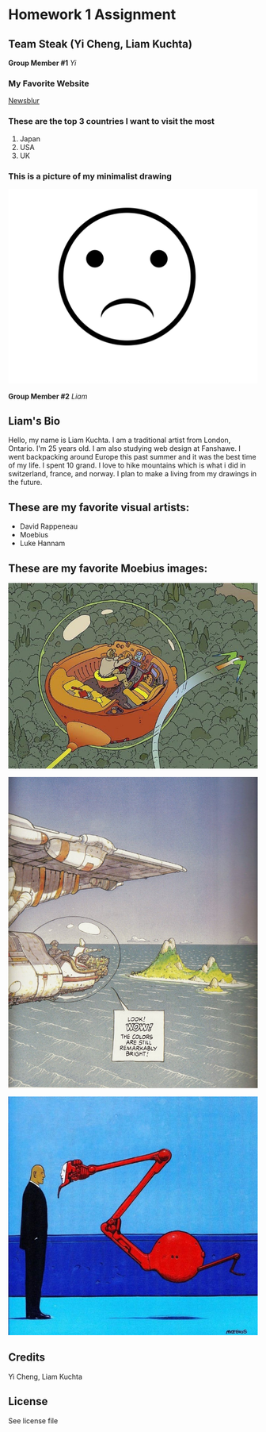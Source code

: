 # Homework 1 Assignment
## Team Steak (Yi Cheng, Liam Kuchta)

**Group Member #1**
*Yi*

### My Favorite Website
[Newsblur](https://www.newsblur.com)

### These are the top 3 countries I want to visit the most
1. Japan
2. USA
3. UK

### This is a picture of my minimalist drawing
![An unhappy face](images/unhappy_face.svg)

**Group Member #2**
*Liam*

## Liam's Bio
Hello, my name is Liam Kuchta. I am a traditional artist from London, Ontario. I'm 25 years old. I am also studying web design at Fanshawe. I went backpacking around Europe this past summer and it was the best time of my life. I spent 10 grand. I love to hike mountains which is what i did in switzerland, france, and norway. I plan to make a living from my drawings in the future.

## These are my favorite visual artists:
- David Rappeneau
- Moebius
- Luke Hannam

## These are my favorite Moebius images:

![moebius art](images/moe.jpg)

![moebius art 3](images/mo.jpg)

![moebius art 3](images/bius.jpg)

## Credits

Yi Cheng, Liam Kuchta

## License

See license file